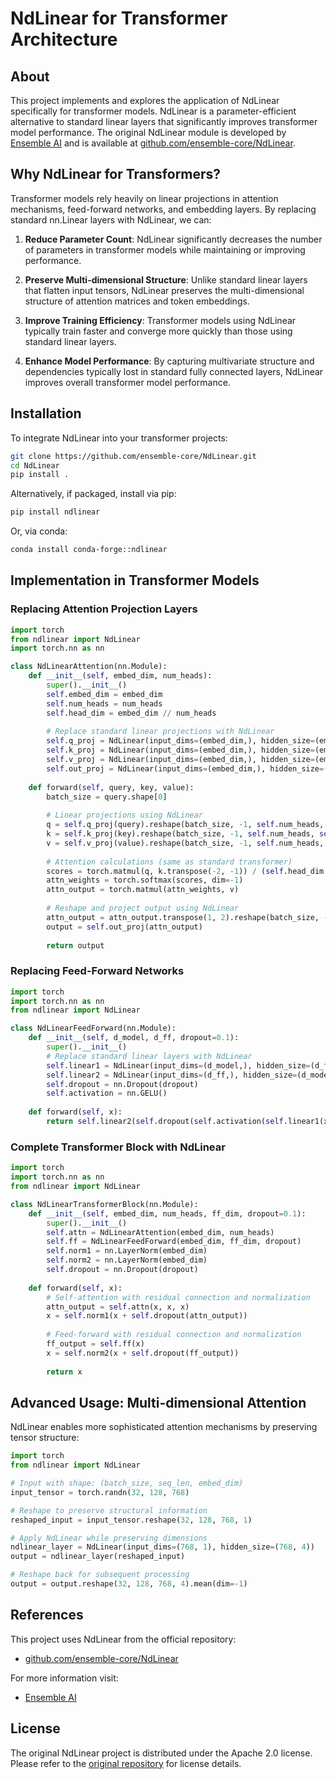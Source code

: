 # NdLinear for Transformer Architecture

## About
This project implements and explores the application of NdLinear specifically for transformer models. NdLinear is a parameter-efficient alternative to standard linear layers that significantly improves transformer model performance. The original NdLinear module is developed by [Ensemble AI](https://ensemblecore.ai) and is available at [github.com/ensemble-core/NdLinear](https://github.com/ensemble-core/NdLinear).

## Why NdLinear for Transformers?

Transformer models rely heavily on linear projections in attention mechanisms, feed-forward networks, and embedding layers. By replacing standard nn.Linear layers with NdLinear, we can:

1. **Reduce Parameter Count**: NdLinear significantly decreases the number of parameters in transformer models while maintaining or improving performance.

2. **Preserve Multi-dimensional Structure**: Unlike standard linear layers that flatten input tensors, NdLinear preserves the multi-dimensional structure of attention matrices and token embeddings.

3. **Improve Training Efficiency**: Transformer models using NdLinear typically train faster and converge more quickly than those using standard linear layers.

4. **Enhance Model Performance**: By capturing multivariate structure and dependencies typically lost in standard fully connected layers, NdLinear improves overall transformer model performance.

## Installation

To integrate NdLinear into your transformer projects:

```bash
git clone https://github.com/ensemble-core/NdLinear.git
cd NdLinear
pip install . 
```

Alternatively, if packaged, install via pip:

```bash
pip install ndlinear
```

Or, via conda:

```bash
conda install conda-forge::ndlinear
```

## Implementation in Transformer Models

### Replacing Attention Projection Layers

```python
import torch
from ndlinear import NdLinear
import torch.nn as nn

class NdLinearAttention(nn.Module):
    def __init__(self, embed_dim, num_heads):
        super().__init__()
        self.embed_dim = embed_dim
        self.num_heads = num_heads
        self.head_dim = embed_dim // num_heads
        
        # Replace standard linear projections with NdLinear
        self.q_proj = NdLinear(input_dims=(embed_dim,), hidden_size=(embed_dim,))
        self.k_proj = NdLinear(input_dims=(embed_dim,), hidden_size=(embed_dim,))
        self.v_proj = NdLinear(input_dims=(embed_dim,), hidden_size=(embed_dim,))
        self.out_proj = NdLinear(input_dims=(embed_dim,), hidden_size=(embed_dim,))
        
    def forward(self, query, key, value):
        batch_size = query.shape[0]
        
        # Linear projections using NdLinear
        q = self.q_proj(query).reshape(batch_size, -1, self.num_heads, self.head_dim).transpose(1, 2)
        k = self.k_proj(key).reshape(batch_size, -1, self.num_heads, self.head_dim).transpose(1, 2)
        v = self.v_proj(value).reshape(batch_size, -1, self.num_heads, self.head_dim).transpose(1, 2)
        
        # Attention calculations (same as standard transformer)
        scores = torch.matmul(q, k.transpose(-2, -1)) / (self.head_dim ** 0.5)
        attn_weights = torch.softmax(scores, dim=-1)
        attn_output = torch.matmul(attn_weights, v)
        
        # Reshape and project output using NdLinear
        attn_output = attn_output.transpose(1, 2).reshape(batch_size, -1, self.embed_dim)
        output = self.out_proj(attn_output)
        
        return output
```

### Replacing Feed-Forward Networks

```python
import torch
import torch.nn as nn
from ndlinear import NdLinear

class NdLinearFeedForward(nn.Module):
    def __init__(self, d_model, d_ff, dropout=0.1):
        super().__init__()
        # Replace standard linear layers with NdLinear
        self.linear1 = NdLinear(input_dims=(d_model,), hidden_size=(d_ff,))
        self.linear2 = NdLinear(input_dims=(d_ff,), hidden_size=(d_model,))
        self.dropout = nn.Dropout(dropout)
        self.activation = nn.GELU()
        
    def forward(self, x):
        return self.linear2(self.dropout(self.activation(self.linear1(x))))
```

### Complete Transformer Block with NdLinear

```python
import torch
import torch.nn as nn
from ndlinear import NdLinear

class NdLinearTransformerBlock(nn.Module):
    def __init__(self, embed_dim, num_heads, ff_dim, dropout=0.1):
        super().__init__()
        self.attn = NdLinearAttention(embed_dim, num_heads)
        self.ff = NdLinearFeedForward(embed_dim, ff_dim, dropout)
        self.norm1 = nn.LayerNorm(embed_dim)
        self.norm2 = nn.LayerNorm(embed_dim)
        self.dropout = nn.Dropout(dropout)
        
    def forward(self, x):
        # Self-attention with residual connection and normalization
        attn_output = self.attn(x, x, x)
        x = self.norm1(x + self.dropout(attn_output))
        
        # Feed-forward with residual connection and normalization
        ff_output = self.ff(x)
        x = self.norm2(x + self.dropout(ff_output))
        
        return x
```


## Advanced Usage: Multi-dimensional Attention

NdLinear enables more sophisticated attention mechanisms by preserving tensor structure:

```python
import torch
from ndlinear import NdLinear

# Input with shape: (batch_size, seq_len, embed_dim)
input_tensor = torch.randn(32, 128, 768)

# Reshape to preserve structural information
reshaped_input = input_tensor.reshape(32, 128, 768, 1)

# Apply NdLinear while preserving dimensions
ndlinear_layer = NdLinear(input_dims=(768, 1), hidden_size=(768, 4))
output = ndlinear_layer(reshaped_input)

# Reshape back for subsequent processing
output = output.reshape(32, 128, 768, 4).mean(dim=-1)
```

## References

This project uses NdLinear from the official repository:
- [github.com/ensemble-core/NdLinear](https://github.com/ensemble-core/NdLinear)

For more information visit:
- [Ensemble AI](https://ensemblecore.ai)

## License

The original NdLinear project is distributed under the Apache 2.0 license. Please refer to the [original repository](https://github.com/ensemble-core/NdLinear) for license details.
